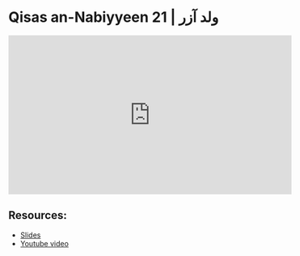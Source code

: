 # Qisas an-Nabiyyeen 21 | ولد آزر

<iframe width="560" height="315" src="https://www.youtube-nocookie.com/embed/Qp--wZxwFY0?start=0" frameborder="0" allow="accelerometer; autoplay; encrypted-media; gyroscope; picture-in-picture" allowfullscreen="allowfullscreen"></iframe><BR>



## Resources:
- [Slides](https://github.com/arshare/resources_balagha_pdfs)
- [Youtube video](https://youtu.be/Qp--wZxwFY0)
